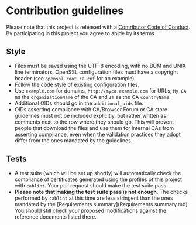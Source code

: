 # Contribution guidelines
Please note that this project is released with a [Contributor Code of
Conduct](CONTRIBUTING.md). By participating in this project you agree to abide
by its terms.

## Style
* Files must be saved using the UTF-8 encoding, with no BOM and UNIX line
  terminators. OpenSSL configuration files must have a copyright header (see
  `openssl_root_ca.cnf` for an example).
* Follow the code style of existing configuration files.
* Use `example.com` for domains, `http://myca.example.com` for URLs, `My CA`
  as the `organizationName` of the CA and `IT` as the CA `countryName`.
* Additional OIDs should go in the `additional_oids` file.
* OIDs asserting compliance with CA/Browser Forum or CA store guidelines must
  not be included explicitly, but rather written as comments next to the row
  where they should go. This will prevent people that download the files and
  use them for internal CAs from asserting compliance, even when the validation
  practices they adopt differ from the ones mandated by the guidelines.

## Tests
* A test suite (which will be set up shortly) will automatically check the
  compliance of certificates generated using the profiles of this project with
  `cablint`. Your pull request should make the test suite pass.
* **Please note that making the test suite pass is not enough**. The checks
  performed by `cablint` at this time are less stringent than the ones mandated
  by the [Requirements summary](Requirements summary.md). You should still
  check your proposed modifications against the reference documents listed
  there.
